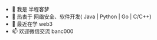 - 👋 我是 半程客梦
- 👀 热衷于 网络安全、软件开发( Java | Python | Go | C/C++)
- 🌱 最近在学 web3
- 📫 欢迎微信交流 banc000

<!---
banchengkemeng/banchengkemeng is a ✨ special ✨ repository because its `README.md` (this file) appears on your GitHub profile.
You can click the Preview link to take a look at your changes.
--->
